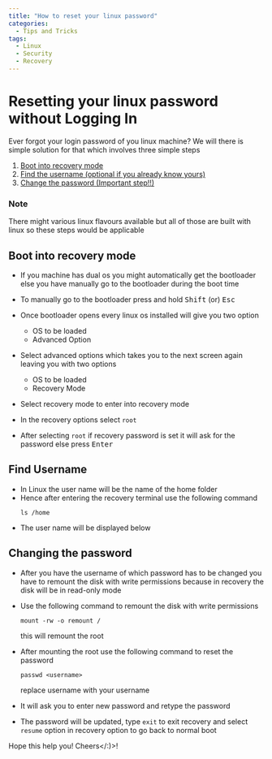 ```yaml
---
title: "How to reset your linux password"
categories:
  - Tips and Tricks
tags:
  - Linux
  - Security
  - Recovery
---
```

# Resetting your linux password without Logging In

Ever forgot your login password of you linux machine? We will there is simple solution for that which involves three simple steps

1. [Boot into recovery mode](#boot-into-recovery-mode)
2. [Find the username (optional if you already know yours)](#find-username)
3. [Change the password (Important step!!)](#changing-the-password)

### Note
 There might various linux flavours available but all of those are built with linux so these steps would be applicable 

## Boot into recovery mode
- If you machine has dual os you might automatically get the bootloader else you have manually go to the bootloader during the boot time
- To manually go to the bootloader press and hold <kbd>Shift</kbd> (or) <kbd>Esc</kbd>

- Once bootloader opens every linux os installed will give you two option 
    + OS to be loaded 
    + Advanced Option
- Select advanced options which takes you to the next screen again leaving you with two options 
    + OS to be loaded
    + Recovery Mode

- Select recovery mode to enter into recovery mode 
- In the recovery options select ```root```
- After selecting ```root``` if recovery password is set it will ask for the password else press <kbd>Enter</kbd>

## Find Username 
- In Linux the user name will be the name of the home folder
- Hence after entering the recovery terminal use the following command
    ```
    ls /home
    ```
- The user name will be displayed below

## Changing the password

- After you have the username of which password has to be changed you have to remount the disk with write permissions because in recovery the disk will be in read-only mode

- Use the following command to remount the disk with write permissions
    ```
    mount -rw -o remount /
    ```
    this will remount the root
- After mounting the root use the following command to reset the password
    ```
    passwd <username>
    ```
    replace username with your username
- It will ask you to enter new password and retype the password
- The password will be updated, type ```exit``` to exit recovery and select ```resume``` option in recovery option to go back to normal boot



Hope this help you! Cheers</:)>!


